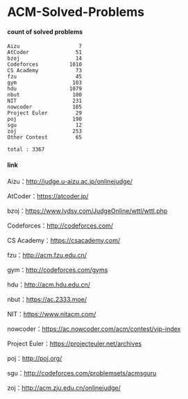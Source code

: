 ﻿# ACM-Solved-Problems

#### count of solved problems
	Aizu                   7
	AtCoder               51
	bzoj                  14
	Codeforces          1010
	CS Academy            73
	fzu                   45
	gym                  103
	hdu                 1079
	nbut                 100
	NIT                  231
	nowcoder             105
	Project Euler         29
	poj                  190
	sgu                   12
	zoj                  253
	Other Contest         65

`total : 3367`


#### link

Aizu：http://judge.u-aizu.ac.jp/onlinejudge/

AtCoder：https://atcoder.jp/

bzoj：https://www.lydsy.com/JudgeOnline/wttl/wttl.php

Codeforces：http://codeforces.com/

CS Academy：https://csacademy.com/

fzu：http://acm.fzu.edu.cn/

gym：http://codeforces.com/gyms

hdu：http://acm.hdu.edu.cn/

nbut：https://ac.2333.moe/

NIT：https://www.nitacm.com/

nowcoder：https://ac.nowcoder.com/acm/contest/vip-index

Project Euler：https://projecteuler.net/archives

poj：http://poj.org/

sgu：http://codeforces.com/problemsets/acmsguru

zoj：http://acm.zju.edu.cn/onlinejudge/

